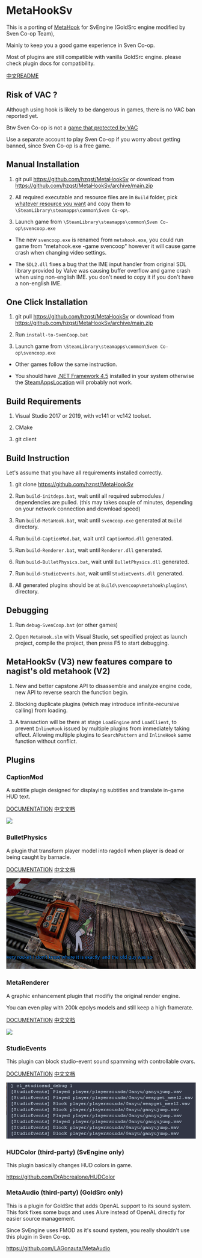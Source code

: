 # MetaHookSv

This is a porting of [MetaHook](https://github.com/nagist/metahook) for SvEngine (GoldSrc engine modified by Sven Co-op Team),

Mainly to keep you a good game experience in Sven Co-op.

Most of plugins are still compatible with vanilla GoldSrc engine. please check plugin docs for compatibility.

[中文README](READMECN.md)

## Risk of VAC ?

Although using hook is likely to be dangerous in games, there is no VAC ban reported yet.

Btw Sven Co-op is not a [game that protected by VAC](https://store.steampowered.com/search/?term=Sven&category2=8)

Use a separate account to play Sven Co-op if you worry about getting banned, since Sven Co-op is a free game.

## Manual Installation

1. git pull https://github.com/hzqst/MetaHookSv or download from https://github.com/hzqst/MetaHookSv/archive/main.zip

2. All required executable and resource files are in `Build` folder, pick [whatever resource you want](Build/README.md) and copy them to `\SteamLibrary\steamapps\common\Sven Co-op\`.

3. Launch game from `\SteamLibrary\steamapps\common\Sven Co-op\svencoop.exe`

* The new `svencoop.exe` is renamed from `metahook.exe`, you could run game from "metahook.exe -game svencoop" however it will cause game crash when changing video settings.

* The `SDL2.dll` fixes a bug that the IME input handler from original SDL library provided by Valve was causing buffer overflow and game crash when using non-english IME. you don't need to copy it if you don't have a non-english IME.

## One Click Installation

1. git pull https://github.com/hzqst/MetaHookSv or download from https://github.com/hzqst/MetaHookSv/archive/main.zip

2. Run `install-to-SvenCoop.bat`

3. Launch game from `\SteamLibrary\steamapps\common\Sven Co-op\svencoop.exe`

* Other games follow the same instruction.

* You should have [.NET Framework 4.5](https://www.microsoft.com/en-us/download/details.aspx?id=30653) installed in your system otherwise the [SteamAppsLocation](SteamAppsLocation/README.md) will probably not work.

## Build Requirements

1. Visual Studio 2017 or 2019, with vc141 or vc142 toolset.

2. CMake

3. git client

## Build Instruction

Let's assume that you have all requirements installed correctly.

1. git clone https://github.com/hzqst/MetaHookSv

2. Run `build-initdeps.bat`, wait until all required submodules / dependencies are pulled. (this may takes couple of minutes, depending on your network connection and download speed)

3. Run `build-MetaHook.bat`, wait until `svencoop.exe` generated at `Build` directory.

4. Run `build-CaptionMod.bat`, wait until `CaptionMod.dll` generated.

5. Run `build-Renderer.bat`, wait until `Renderer.dll` generated.

6. Run `build-BulletPhysics.bat`, wait until `BulletPhysics.dll` generated.

7. Run `build-StudioEvents.bat`, wait until `StudioEvents.dll` generated.

8. All generated plugins should be at `Build\svencoop\metahook\plugins\` directory.

## Debugging

1. Run `debug-SvenCoop.bat` (or other games)

2. Open `MetaHook.sln` with Visual Studio, set specified project as launch project, compile the project, then press F5 to start debugging.

## MetaHookSv (V3) new features compare to nagist's old metahook (V2)

1. New and better capstone API to disassemble and analyze engine code, new API to reverse search the function begin.

2. Blocking duplicate plugins (which may introduce infinite-recursive calling) from loading.

3. A transaction will be there at stage `LoadEngine` and `LoadClient`, to prevent `InlineHook` issued by multiple plugins from immediately taking effect. Allowing multiple plugins to `SearchPattern` and `InlineHook` same function without conflict.

## Plugins

### CaptionMod

A subtitle plugin designed for displaying subtitles and translate in-game HUD text.

[DOCUMENTATION](CaptionMod.md) [中文文档](CaptionModCN.md)

![](/img/1.png)

### BulletPhysics

A plugin that transform player model into ragdoll when player is dead or being caught by barnacle.

[DOCUMENTATION](BulletPhysics.md) [中文文档](BulletPhysicsCN.md)

![](/img/6.png)

### MetaRenderer

A graphic enhancement plugin that modifiy the original render engine.

You can even play with 200k epolys models and still keep a high framerate.

[DOCUMENTATION](Renderer.md) [中文文档](RendererCN.md)

![](/img/3.png)

### StudioEvents

This plugin can block studio-event sound spamming with controllable cvars.

[DOCUMENTATION](StudioEvents.md) [中文文档](StudioEventsCN.md)

![](/img/8.png)

### HUDColor (third-party) (SvEngine only)

This plugin basically changes HUD colors in game.

https://github.com/DrAbcrealone/HUDColor

### MetaAudio (third-party) (GoldSrc only)

This is a plugin for GoldSrc that adds OpenAL support to its sound system. This fork fixes some bugs and uses Alure instead of OpenAL directly for easier source management.

Since SvEngine uses FMOD as it's sound system, you really shouldn't use this plugin in Sven Co-op.

https://github.com/LAGonauta/MetaAudio
